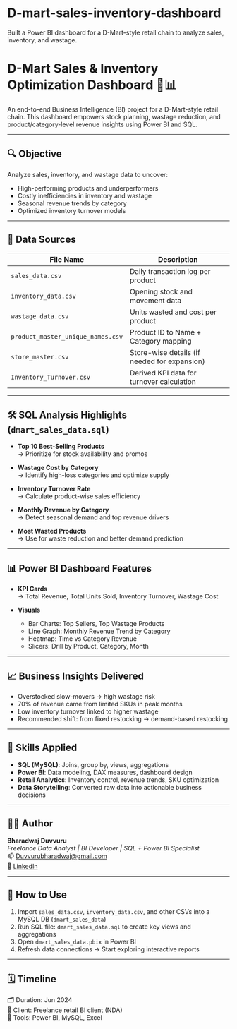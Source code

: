 # D-mart-sales-inventory-dashboard
Built a Power BI dashboard for a D-Mart-style retail chain to analyze sales, inventory, and wastage.
# D-Mart Sales & Inventory Optimization Dashboard 🛒📊

An end-to-end Business Intelligence (BI) project for a D-Mart-style retail chain. This dashboard empowers stock planning, wastage reduction, and product/category-level revenue insights using Power BI and SQL.

---

## 🔍 Objective

Analyze sales, inventory, and wastage data to uncover:
- High-performing products and underperformers
- Costly inefficiencies in inventory and wastage
- Seasonal revenue trends by category
- Optimized inventory turnover models

---

## 📁 Data Sources

| File Name                     | Description                                  |
|------------------------------|----------------------------------------------|
| `sales_data.csv`             | Daily transaction log per product            |
| `inventory_data.csv`         | Opening stock and movement data              |
| `wastage_data.csv`           | Units wasted and cost per product            |
| `product_master_unique_names.csv` | Product ID to Name + Category mapping    |
| `store_master.csv`           | Store-wise details (if needed for expansion) |
| `Inventory_Turnover.csv`     | Derived KPI data for turnover calculation     |

---

## 🛠 SQL Analysis Highlights (`dmart_sales_data.sql`)

- **Top 10 Best-Selling Products**  
  → Prioritize for stock availability and promos

- **Wastage Cost by Category**  
  → Identify high-loss categories and optimize supply

- **Inventory Turnover Rate**  
  → Calculate product-wise sales efficiency

- **Monthly Revenue by Category**  
  → Detect seasonal demand and top revenue drivers

- **Most Wasted Products**  
  → Use for waste reduction and better demand prediction

---

## 📊 Power BI Dashboard Features

- **KPI Cards**  
  → Total Revenue, Total Units Sold, Inventory Turnover, Wastage Cost

- **Visuals**  
  - Bar Charts: Top Sellers, Top Wastage Products  
  - Line Graph: Monthly Revenue Trend by Category  
  - Heatmap: Time vs Category Revenue  
  - Slicers: Drill by Product, Category, Month

---

## 📈 Business Insights Delivered

- Overstocked slow-movers → high wastage risk  
- 70% of revenue came from limited SKUs in peak months  
- Low inventory turnover linked to higher wastage  
- Recommended shift: from fixed restocking → demand-based restocking

---

## 🧠 Skills Applied

- **SQL (MySQL)**: Joins, group by, views, aggregations  
- **Power BI**: Data modeling, DAX measures, dashboard design  
- **Retail Analytics**: Inventory control, revenue trends, SKU optimization  
- **Data Storytelling**: Converted raw data into actionable business decisions

---

## 👨‍💻 Author

**Bharadwaj Duvvuru**  
*Freelance Data Analyst | BI Developer | SQL + Power BI Specialist*  
📫 Duvvurubharadwaj@gmail.com  
🔗 [LinkedIn](https://www.linkedin.com/in/bharadwaj-0934442b5/)

---

## 📌 How to Use

1. Import `sales_data.csv`, `inventory_data.csv`, and other CSVs into a MySQL DB (`dmart_sales_data`)
2. Run SQL file: `dmart_sales_data.sql` to create key views and aggregations
3. Open `dmart_sales_data.pbix` in Power BI
4. Refresh data connections → Start exploring interactive reports

---

## 🗓 Timeline

🗂 Duration: Jun 2024   
🧭 Client: Freelance retail BI client (NDA)  
📌 Tools: Power BI, MySQL, Excel


